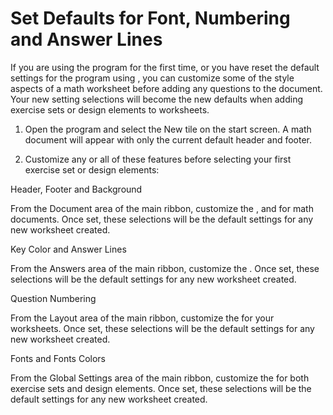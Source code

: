 # Set Defaults for Font, Numbering and Answer Lines

If you are using the program for the first time, or you have reset the default settings for the program using , you can customize some of the style aspects of a math worksheet before adding any questions to the document. Your new setting selections will become the new defaults when adding exercise sets or design elements to worksheets.

1. Open the program and select the New tile on the start screen. A math document will appear with only the current default header and footer.

2. Customize any or all of these features before selecting your first exercise set or design elements:

Header, Footer and Background

From the Document area of the main ribbon, customize the , and for math documents. Once set, these selections will be the default settings for any new worksheet created.

Key Color and Answer Lines

From the Answers area of the main ribbon, customize the . Once set, these selections will be the default settings for any new worksheet created.

Question Numbering

From the Layout area of the main ribbon, customize the for your worksheets. Once set, these selections will be the default settings for any new worksheet created.

Fonts and Fonts Colors

From the Global Settings area of the main ribbon, customize the for both exercise sets and design elements. Once set, these selections will be the default settings for any new worksheet created.
